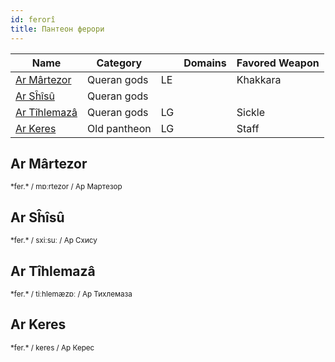 ```yaml
---
id: ferorî
title: Пантеон ферори
---
```


| Name                          | Category     |     | Domains | Favored Weapon |
| ----------------------------- | ------------ | --- | ------- | -------------- |
| [Ar Mârtezor](#ar-mârtezor)   | Queran gods  | LE  |         | Khakkara       |
| [Ar Sĥîsû](#ar-sĥîsû)         | Queran gods  |     |         |                |
| [Ar Tîhlemazâ](#ar-tîhlemazâ) | Queran gods  | LG  |         | Sickle         |
| [Ar Keres](#ar-keres)         | Old pantheon | LG  |         | Staff          |

## Ar Mârtezor

<small>
*fer.*  / mɒːrtezor / Ар Мартезор
</small>

## Ar Sĥîsû

<small>
*fer.*  / sxiːsuː / Ар Схису
</small>

## Ar Tîhlemazâ

<small>
*fer.*  / tiːhlemæzɒː / Ар Тихлемаза
</small>

## Ar Keres

<small>
*fer.*  / keres / Ар Керес
</small>